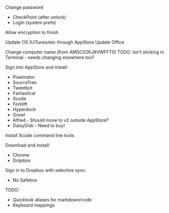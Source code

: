 Change password
* CheckPoint (after unlock)
* Login (system prefs)

Allow encryption to finish

Update OS X/iTunes/etc through AppStore
Update Office

Change computer name (from AMSC02KJ9VWFFT0)
TODO: Isn't sticking in Terminal - needs changing elsewhere too?

Sign into AppStore and install:
* Pixelmator
* SourceTree
* Tweetbot
* Fantastical
* Xcode
* Forklift
* Hyperdock
* Growl
* Alfred - Should move to v2 outside AppStore?
* DaisyDisk - Need to buy!

Install Xcode command line tools

Download and install:
* Chrome
* Dropbox

Sign in to Dropbox with selective sync:
* No Safebox

TODO:
* Quicklook aliases for markdown/code
* Keyboard mappings

